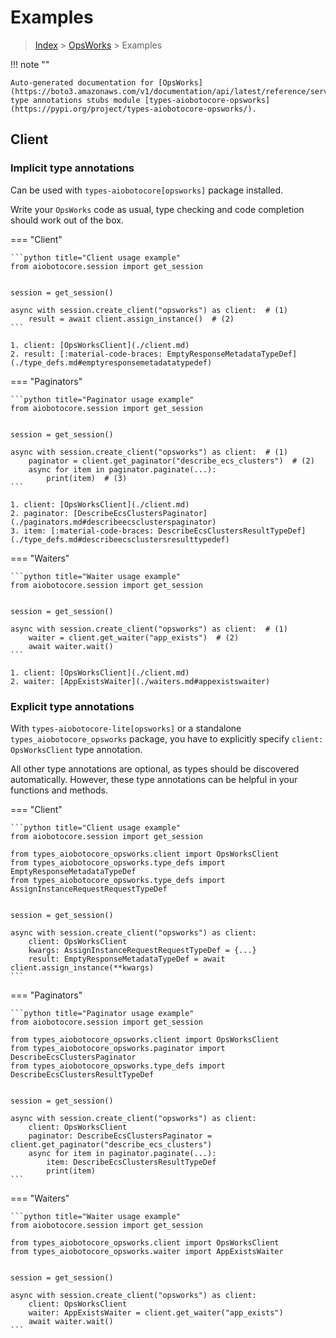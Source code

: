 # Examples

> [Index](../README.md) > [OpsWorks](./README.md) > Examples

!!! note ""

    Auto-generated documentation for [OpsWorks](https://boto3.amazonaws.com/v1/documentation/api/latest/reference/services/opsworks.html#OpsWorks)
    type annotations stubs module [types-aiobotocore-opsworks](https://pypi.org/project/types-aiobotocore-opsworks/).

## Client

### Implicit type annotations

Can be used with `types-aiobotocore[opsworks]` package installed.

Write your `OpsWorks` code as usual,
type checking and code completion should work out of the box.



=== "Client"

    ```python title="Client usage example"
    from aiobotocore.session import get_session


    session = get_session()

    async with session.create_client("opsworks") as client:  # (1)
        result = await client.assign_instance()  # (2)
    ```

    1. client: [OpsWorksClient](./client.md)
    2. result: [:material-code-braces: EmptyResponseMetadataTypeDef](./type_defs.md#emptyresponsemetadatatypedef) 



=== "Paginators"

    ```python title="Paginator usage example"
    from aiobotocore.session import get_session


    session = get_session()

    async with session.create_client("opsworks") as client:  # (1)
        paginator = client.get_paginator("describe_ecs_clusters")  # (2)
        async for item in paginator.paginate(...):
            print(item)  # (3)
    ```

    1. client: [OpsWorksClient](./client.md)
    2. paginator: [DescribeEcsClustersPaginator](./paginators.md#describeecsclusterspaginator)
    3. item: [:material-code-braces: DescribeEcsClustersResultTypeDef](./type_defs.md#describeecsclustersresulttypedef) 



=== "Waiters"

    ```python title="Waiter usage example"
    from aiobotocore.session import get_session


    session = get_session()

    async with session.create_client("opsworks") as client:  # (1)
        waiter = client.get_waiter("app_exists")  # (2)
        await waiter.wait()
    ```

    1. client: [OpsWorksClient](./client.md)
    2. waiter: [AppExistsWaiter](./waiters.md#appexistswaiter)


### Explicit type annotations

With `types-aiobotocore-lite[opsworks]`
or a standalone `types_aiobotocore_opsworks` package, you have to explicitly specify
`client: OpsWorksClient` type annotation.

All other type annotations are optional, as types should be discovered automatically.
However, these type annotations can be helpful in your functions and methods.


=== "Client"

    ```python title="Client usage example"
    from aiobotocore.session import get_session

    from types_aiobotocore_opsworks.client import OpsWorksClient
    from types_aiobotocore_opsworks.type_defs import EmptyResponseMetadataTypeDef
    from types_aiobotocore_opsworks.type_defs import AssignInstanceRequestRequestTypeDef


    session = get_session()

    async with session.create_client("opsworks") as client:
        client: OpsWorksClient
        kwargs: AssignInstanceRequestRequestTypeDef = {...}
        result: EmptyResponseMetadataTypeDef = await client.assign_instance(**kwargs)
    ```



=== "Paginators"

    ```python title="Paginator usage example"
    from aiobotocore.session import get_session

    from types_aiobotocore_opsworks.client import OpsWorksClient
    from types_aiobotocore_opsworks.paginator import DescribeEcsClustersPaginator
    from types_aiobotocore_opsworks.type_defs import DescribeEcsClustersResultTypeDef


    session = get_session()

    async with session.create_client("opsworks") as client:
        client: OpsWorksClient
        paginator: DescribeEcsClustersPaginator = client.get_paginator("describe_ecs_clusters")
        async for item in paginator.paginate(...):
            item: DescribeEcsClustersResultTypeDef
            print(item)
    ```



=== "Waiters"

    ```python title="Waiter usage example"
    from aiobotocore.session import get_session

    from types_aiobotocore_opsworks.client import OpsWorksClient
    from types_aiobotocore_opsworks.waiter import AppExistsWaiter


    session = get_session()

    async with session.create_client("opsworks") as client:
        client: OpsWorksClient
        waiter: AppExistsWaiter = client.get_waiter("app_exists")
        await waiter.wait()
    ```
